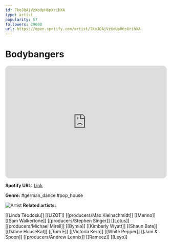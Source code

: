```yaml
---
id: 7koJQAjVzXoUpH6pXrihXA
type: artist
popularity: 57
followers: 29600
url: https://open.spotify.com/artist/7koJQAjVzXoUpH6pXrihXA
---
```

# Bodybangers

<iframe style="border-radius:12px" src="https://open.spotify.com/embed/artist/7koJQAjVzXoUpH6pXrihXA" width="100%" height="352" frameBorder="0" allowfullscreen="" allow="autoplay; clipboard-write; encrypted-media; fullscreen; picture-in-picture" loading="lazy"></iframe>

**Spotify URL:** [Link](https://open.spotify.com/artist/7koJQAjVzXoUpH6pXrihXA)

**Genre:**  #german_dance #pop_house

![Artist](https://i.scdn.co/image/ab6761610000e5ebc0da8ed7d4bd76b8cec13dbc)
**Related artists:**

[[Linda Teodosiu]]
[[LIZOT]]
[[producers/Max Kleinschmidt]]
[[Menno]]
[[Sam Walkertone]]
[[producers/Stephen Singer]]
[[Lotus]]
[[producers/Michael Mirell]]
[[Bymia]]
[[Kimberly Wyatt]]
[[Shaun Bate]]
[[DJane HouseKat]]
[[Tom E]]
[[Victoria Kern]]
[[White Pepper]]
[[Jam & Spoon]]
[[producers/Andrew Lennix]]
[[Rameez]]
[[Leyo]]
